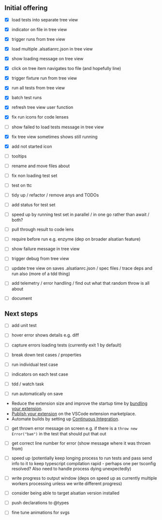 ## Initial offering

- [x] load tests into separate tree view
- [x] indicator on file in tree view
- [x] trigger runs from tree view

- [x] load multiple .alsatianrc.json in tree view
- [x] show loading message on tree view

- [x] click on tree item navigates too file (and hopefully line)
- [x] trigger fixture run from tree view
- [x] run all tests from tree view
- [x] batch test runs
- [x] refresh tree view user function
- [x] fix run icons for code lenses
- [ ] show failed to load tests message in tree view
- [x] fix tree view sometimes shows still running
- [x] add not started icon
- [ ] tooltips

- [ ] rename and move files about
- [ ] fix non loading test set
- [ ] test on ttc
- [ ] tidy up / refactor / remove anys and TODOs

- [ ] add status for test set
- [ ] speed up by running test set in parallel / in one go rather than await / both?

- [ ] pull through result to code lens

- [ ] require before run e.g. enzyme (dep on broader alsatian feature)
- [ ] show failure message in tree view

- [ ] trigger debug from tree view
- [ ] update tree view on saves .alsatianrc.json / spec files / trace deps and run also (more of a tdd thing)

- [ ] add telemetry / error handling / find out what that random throw is all about
- [ ] document

## Next steps

- [ ] add unit test

- [ ] hover error shows details e.g. diff
- [ ] capture errors loading tests (currently exit 1 by default)

- [ ] break down test cases / properties
- [ ] run individual test case
- [ ] indicators on each test case

- [ ] tdd / watch task
- [ ] run automatically on save

 * Reduce the extension size and improve the startup time by [bundling your extension](https://code.visualstudio.com/api/working-with-extensions/bundling-extension).
 * [Publish your extension](https://code.visualstudio.com/api/working-with-extensions/publishing-extension) on the VSCode extension marketplace.
 * Automate builds by setting up [Continuous Integration](https://code.visualstudio.com/api/working-with-extensions/continuous-integration).

- [ ] get thrown error message on screen e.g. if there is a `throw new Error("bam")` in the test that should put that out
- [ ] get correct line number for error (show message where it was thrown from)

- [ ] speed up (potentially keep longing process to run tests and pass send info to it to keep typescript compilation rapid - perhaps one per tsconfig resolved? Also need to handle process dying unexpectedly)
- [ ] write progress to output window (deps on speed up as currently multiple workers processing unless we write different progress)

- [ ] consider being able to target alsatian version installed

- [ ] push declarations to @types

- [ ] fine tune animations for svgs
